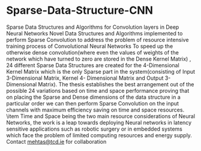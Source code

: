 # Sparse-Data-Structure-CNN
Sparse Data Structures and Algorithms for Convolution layers in Deep Neural Networks 
Novel Data Structures and Algorithms implemented to perform Sparse Convolution to address the problem of resource intensive training process of Convolutional Neural Networks
To speed up the otherwise dense convolution(where even the values of weights of the network which have turned to zero are stored in the Dense Kernel Matrix) , 24 different Sparse Data Structures are created for the 4-Dimensional Kernel Matrix which is the only Sparse part in the system(consisting of Input 3-Dimensional Matrix, Kernel 4- Dimensional Matrix and Output 3-Dimensional Matrix).
The thesis establishes the best arrangement out of the possible 24 variations based on time and space performance proving that on placing the Sparse and Dense dimensions of the data structure in a particular order we can then perform Sparse Convolution on the input channels with maximum efficiency saving on time and space resources. \item Time and Space being the two main resource considerations of Neural Networks, the work is a leap towards deploying Neural networks in latency sensitive applications such as robotic surgery or in embedded systems which face the problem of limited computing resources and energy supply.
Contact mehtas@tcd.ie for collaboration
